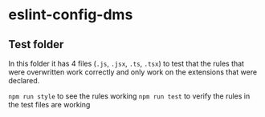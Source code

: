 # eslint-config-dms

## Test folder
In this folder it has 4 files (`.js`, `.jsx`, `.ts`, `.tsx`) to test that the rules that were overwritten work correctly and only work on the extensions that were declared.

`npm run style` to see the rules working
`npm run test` to verify the rules in the test files are working